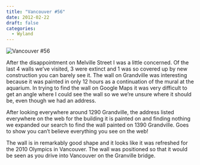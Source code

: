 ```yaml
---
title: "Vancouver #56"
date: 2012-02-22
draft: false
categories:
  - Wyland
---
```



![Vancouver #56](../images/56_vancouver.jpg)

After the disappointment on Melville Street I was a little concerned. Of the last 4 walls we’ve visited, 3 were extinct and 1 was so covered up by new construction you can barely see it. The wall on Grandville was interesting because it was painted in only 12 hours as a continuation of the mural at the aquarium. In trying to find the wall on Google Maps it was very difficult to get an angle where I could see the wall so we we’re unsure where it should be, even though we had an address.

After looking everywhere around 1290 Grandville, the address listed everywhere on the web for the building it is painted on and finding nothing we expanded our search to find the wall painted on 1390 Grandville. Goes to show you can’t believe everything you see on the web!

The wall is in remarkably good shape and it looks like it was refreshed for the 2010 Olympics in Vancouver. The wall was positioned so that it would be seen as you drive into Vancouver on the Granville bridge.

